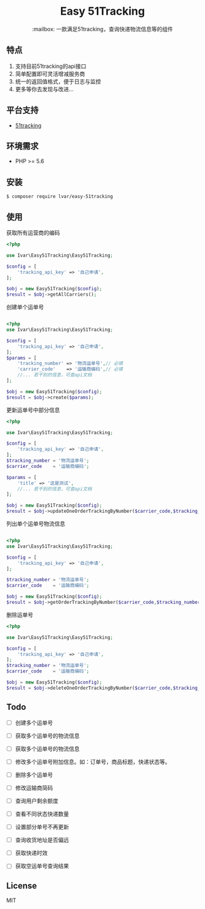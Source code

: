 <h1 align="center">Easy 51Tracking</h1>

<p align="center">:mailbox: 一款满足51tracking，查询快递物流信息等的组件</p>



## 特点

1. 支持目前51tracking的api接口
1. 简单配置即可灵活增减服务商
1. 统一的返回值格式，便于日志与监控
1. 更多等你去发现与改进...

## 平台支持

- [51tracking](https://www.51tracking.com/)

## 环境需求

- PHP >= 5.6

## 安装

```shell
$ composer require lvar/easy-51tracking
```

## 使用

获取所有运营商的编码
```php
<?php

use Ivar\Easy51Tracking\Easy51Tracking;

$config = [
    'tracking_api_key' => '自己申请',
];

$obj = new Easy51Tracking($config);
$result = $obj->getAllCarriers();

```

创建单个运单号

```php

<?php
use Ivar\Easy51Tracking\Easy51Tracking;

$config = [
    'tracking_api_key' => '自己申请',
];
$params = [
    'tracking_number' => '物流运单号',// 必填
    'carrier_code'    => '运输商编码',// 必填
    //... 若干别的信息，可查api文档
];

$obj = new Easy51Tracking($config);
$result = $obj->create($params);

```

更新运单号中部分信息
```php
<?php

use Ivar\Easy51Tracking\Easy51Tracking;

$config = [
    'tracking_api_key' => '自己申请',
];
$tracking_number = '物流运单号';
$carrier_code    = '运输商编码';

$params = [
    'title' => '这是测试',
    //... 若干别的信息，可查api文档
];

$obj = new Easy51Tracking($config);
$result = $obj->updateOneOrderTrackingByNumber($carrier_code,$tracking_number,$params);

```

列出单个运单号物流信息
```php

<?php
use Ivar\Easy51Tracking\Easy51Tracking;

$config = [
    'tracking_api_key' => '自己申请',
];

$tracking_number = '物流运单号';
$carrier_code    = '运输商编码';

$obj = new Easy51Tracking($config);
$result = $obj->getOrderTrackingByNumber($carrier_code,$tracking_number);

```

删除运单号
```php
<?php

use Ivar\Easy51Tracking\Easy51Tracking;

$config = [
    'tracking_api_key' => '自己申请',
];
$tracking_number = '物流运单号';
$carrier_code    = '运输商编码';

$obj = new Easy51Tracking($config);
$result = $obj->deleteOneOrderTrackingByNumber($carrier_code,$tracking_number);
```

## Todo
- [ ] 创建多个运单号
- [ ] 获取多个运单号的物流信息
- [ ] 获取多个运单号的物流信息
- [ ] 修改多个运单号附加信息。如：订单号，商品标题，快递状态等。
- [ ] 删除多个运单号
- [ ] 修改运输商简码
- [ ] 查询用户剩余额度
- [ ] 查看不同状态快递数量
- [ ] 设置部分单号不再更新
- [ ] 查询收货地址是否偏远
- [ ] 获取快递时效
- [ ] 获取空运单号查询结果
 

## License

MIT
